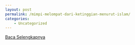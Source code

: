 ```yaml
---
layout: post
permalink: /mimpi-melompat-dari-ketinggian-menurut-islam/
categories:
    - Uncategorized
---
```


[Baca Selengkapnya](/02)